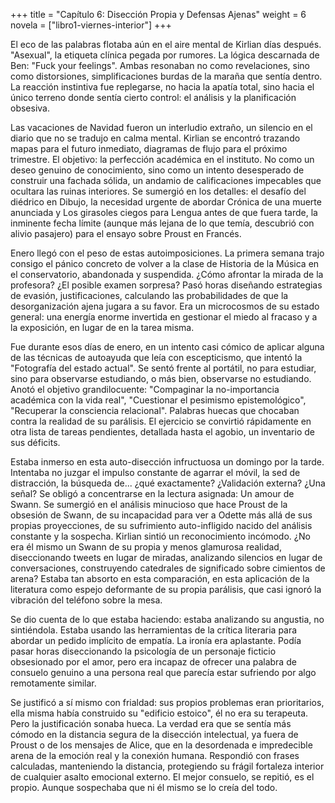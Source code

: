 +++
title = "Capítulo 6: Disección Propia y Defensas Ajenas"
weight = 6
novela = ["libro1-viernes-interior"]
+++

El eco de las palabras flotaba aún en el aire mental de Kirlian días después.
"Asexual", la etiqueta clínica pegada por rumores. La lógica descarnada de
Ben: "Fuck your feelings". Ambas resonaban no como revelaciones, sino como
distorsiones, simplificaciones burdas de la maraña que sentía dentro. La
reacción instintiva fue replegarse, no hacia la apatía total, sino hacia el
único terreno donde sentía cierto control: el análisis y la planificación
obsesiva.

Las vacaciones de Navidad fueron un interludio extraño, un silencio en el diario
que no se tradujo en calma mental. Kirlian se encontró trazando mapas para el
futuro inmediato, diagramas de flujo para el próximo trimestre. El objetivo: la
perfección académica en el instituto. No como un deseo genuino de conocimiento,
sino como un intento desesperado de construir una fachada sólida, un andamio de
calificaciones impecables que ocultara las ruinas interiores. Se sumergió en los
detalles: el desafío del diédrico en Dibujo, la necesidad urgente de abordar
Crónica de una muerte anunciada y Los girasoles ciegos para Lengua antes de que
fuera tarde, la inminente fecha límite (aunque más lejana de lo que temía,
descubrió con alivio pasajero) para el ensayo sobre Proust en Francés.

Enero llegó con el peso de estas autoimposiciones. La primera semana trajo
consigo el pánico concreto de volver a la clase de Historia de la Música en el
conservatorio, abandonada y suspendida. ¿Cómo afrontar la mirada de la
profesora? ¿El posible examen sorpresa? Pasó horas diseñando estrategias de
evasión, justificaciones, calculando las probabilidades de que la
desorganización ajena jugara a su favor. Era un microcosmos de su estado
general: una energía enorme invertida en gestionar el miedo al fracaso y a la
exposición, en lugar de en la tarea misma.

Fue durante esos días de enero, en un intento casi cómico de aplicar alguna de
las técnicas de autoayuda que leía con escepticismo, que intentó la "Fotografía
del estado actual". Se sentó frente al portátil, no para estudiar, sino para
observarse estudiando, o más bien, observarse no estudiando. Anotó el objetivo
grandilocuente: "Compaginar la no-importancia académica con la vida real",
"Cuestionar el pesimismo epistemológico", "Recuperar la consciencia relacional".
Palabras huecas que chocaban contra la realidad de su parálisis. El ejercicio se
convirtió rápidamente en otra lista de tareas pendientes, detallada hasta el
agobio, un inventario de sus déficits.

Estaba inmerso en esta auto-disección infructuosa un domingo por la tarde.
Intentaba no juzgar el impulso constante de agarrar el móvil, la sed de
distracción, la búsqueda de... ¿qué exactamente? ¿Validación externa? ¿Una
señal? Se obligó a concentrarse en la lectura asignada: Un amour de Swann. Se
sumergió en el análisis minucioso que hace Proust de la obsesión de Swann, de su
incapacidad para ver a Odette más allá de sus propias proyecciones, de su
sufrimiento auto-infligido nacido del análisis constante y la sospecha. Kirlian
sintió un reconocimiento incómodo. ¿No era él mismo un Swann de su propia y
menos glamurosa realidad, diseccionando tweets en lugar de miradas, analizando
silencios en lugar de conversaciones, construyendo catedrales de significado
sobre cimientos de arena? Estaba tan absorto en esta comparación, en esta
aplicación de la literatura como espejo deformante de su propia parálisis, que
casi ignoró la vibración del teléfono sobre la mesa.

Se dio cuenta de lo que estaba haciendo: estaba analizando su angustia, no
sintiéndola. Estaba usando las herramientas de la crítica literaria para abordar
un pedido implícito de empatía. La ironía era aplastante. Podía pasar horas
diseccionando la psicología de un personaje ficticio obsesionado por el amor,
pero era incapaz de ofrecer una palabra de consuelo genuino a una persona real
que parecía estar sufriendo por algo remotamente similar.

Se justificó a sí mismo con frialdad: sus propios problemas eran prioritarios,
ella misma había construido su "edificio estoico", él no era su terapeuta. Pero
la justificación sonaba hueca. La verdad era que se sentía más cómodo en la
distancia segura de la disección intelectual, ya fuera de Proust o de los
mensajes de Alice, que en la desordenada e impredecible arena de la emoción real y la
conexión humana. Respondió con frases calculadas, manteniendo la distancia,
protegiendo su frágil fortaleza interior de cualquier asalto emocional externo.
El mejor consuelo, se repitió, es el propio. Aunque sospechaba que ni él mismo
se lo creía del todo.